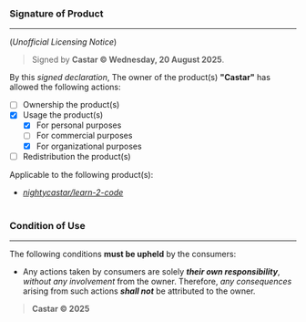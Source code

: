 <!-- For those who don't want to waste their time reading the license -->
### Signature of Product
---
(*Unofficial Licensing Notice*)
> Signed by **Castar © Wednesday, 20 August 2025**.

By this *signed declaration*, The owner of the product(s) **"Castar"** has allowed the following actions:
- [ ] Ownership the product(s)
- [X] Usage the product(s)
  - [X] For personal purposes
  - [ ] For commercial purposes
  - [X] For organizational purposes
- [ ] Redistribution the product(s)

Applicable to the following product(s):
- *[nightycastar/learn-2-code](https://github.com/nightycastar/learn-2-code)*
<br><br>
### Condition of Use
---
The following conditions **must be upheld** by the consumers:
- Any actions taken by consumers are solely ***their own responsibility***, *without any involvement* from the owner. Therefore, *any consequences* arising from such actions ***shall not*** be attributed to the owner.

> **Castar © 2025**